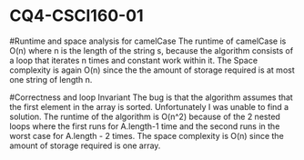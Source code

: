 # CQ4-CSCI160-01

#Runtime and space analysis for camelCase
The runtime of camelCase is O(n) where n is the length of the string s, because the algorithm consists of a loop that iterates n times and constant work within it. The Space complexity is again O(n) since the the amount of storage required is at most one string of length n.

#Correctness and loop Invariant
The bug is that the algorithm assumes that the first element in the array is sorted. Unfortunately I was unable to find a solution. The runtime of the algorithm is O(n^2) because of the 2 nested loops where the first runs for A.length-1 time and the second runs in the worst case for A.length - 2 times. The space complexity is O(n) since the amount of storage required is one array.
